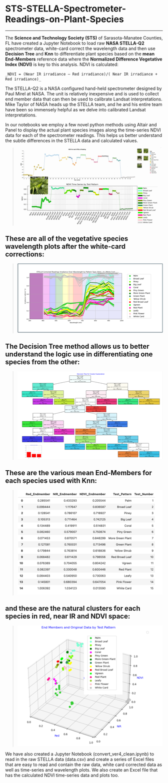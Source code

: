 # STS-STELLA-Spectrometer-Readings-on-Plant-Species
---
The **Science and Technology Society (STS)** of Sarasota-Manatee Counties, FL have created a Jupyter Notebook to load raw **NASA STELLA-Q2** spectrometer data, white-card correct the wavelength data and then use **Decision Tree** and **Knn** to differentiate plant species based on the **mean End-Members** reference data where the **Normalized Difference Vegetative Index (NDVI)** is key to this analysis. NDVI is calculated:

    _NDVI = (Near IR irradiance – Red irradiance)/( Near IR irradiance + Red irradiance)_


The STELLA-Q2 is a NASA configured hand-held spectrometer designed by Paul Mirel at NASA. The unit is relatively inexpensive and is used to collect end member data that can then be used to calibrate Landsat interpretations. Mike Taylor of NASA heads up the STELLA team, and he and his entire team have been so immensely helpful as we delve into calibrated Landsat interpretations. 

In our notebooks we employ a few novel python methods using Altair and Panel to display the actual plant species images along the time-series NDVI data for each of the spectrometer readings. This helps us better understand the subtle differences in the STELLA data and calculated values. 

>
>![animated](STELLA_with_Photos.gif)
>
>


## **These are all of the vegetative species wavelength plots after the white-card corrections:**

>
>![animated](wavelengths.png)
>

## **The Decision Tree method allows us to better understand the logic use in differentiating one species from the other:**

>
>![animated](DecisionTree.png)
>

## **These are the various mean End-Members for each species used with Knn:**

>
>![animated](EndMember.png)
>

## **and these are the natural clusters for each species in red, near IR and NDVI space:**

>
>![animated](3D.png)
>



We have also created a Jupyter Notebook (convert_ver4_clean.ipynb) to read in the raw STELLA data (data.csv) and create a series of Excel files that are easy to read and contain the raw data, white card corrected data as well as time-series and wavelength plots. We also create an Excel file that has the calculated NDVI time-series data and plots too.
